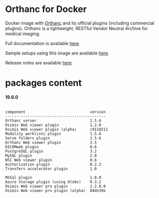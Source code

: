 # Orthanc for Docker
Docker image with [Orthanc](http://www.orthanc-server.com/) and its official plugins (including commercial plugins). Orthanc is a lightweight, RESTful Vendor Neutral Archive for medical imaging.

Full documentation is available [here](https://osimis.atlassian.net/wiki/spaces/OKB/pages/26738689/How+to+use+osimis+orthanc+Docker+images).

Sample setups using this image are available [here](https://bitbucket.org/osimis/orthanc-setup-samples/).

Release notes are available [here](https://bitbucket.org/osimis/orthanc-builder/src/master/release-notes-docker-images.txt)


# packages content

#### 19.6.0
```

component                             version
---------------------------------------------
Orthanc server                        1.5.6
Osimis Web viewer plugin              1.2.0
Osimis Web viewer plugin (alpha)      c9110211
Modality worklists plugin             1.5.6
Serve folders plugin                  1.5.6
Orthanc Web viewer plugin             2.5
DICOMweb plugin                       0.6
PostgreSQL plugin                     3.2
MySQL plugin                          2.0
WSI Web viewer plugin                 0.6
Authorization plugin                  0.2.2
Transfers accelerator plugin          1.0

MSSql plugin                          1.0.0
Azure Storage plugin (using blobs)    0.3.2
Osimis Web viewer pro plugin          1.2.0.0
Osimis Web viewer pro plugin (alpha)  84de39e
```
